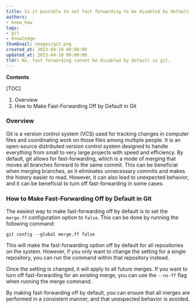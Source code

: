 ```yaml
---
title: Is it possible to set fast forwarding to be disabled by default in git?
authors:
- know_how
tags:
- git
- knowledge
thumbnail: images/git.png
created_at: 2023-04-18 00:00:00
updated_at: 2023-04-18 00:00:00
tldr: No, fast forwarding cannot be disabled by default in git.
---
```


**Contents**

[TOC]

1. Overview 
2. How to Make Fast-Forwarding Off by Default in Git

### Overview 
Git is a version control system (VCS) used for tracking changes in computer files and coordinating work on those files among multiple people. It is an open-source distributed version control system designed to handle everything from small to very large projects with speed and efficiency. By default, git allows for fast-forwarding, which is a mode of merging that moves all branches forward to the same commit. This can be beneficial when merging branches, as it eliminates unnecessary commits and makes the history easier to read. However, it can also lead to unexpected behavior, and it can be beneficial to turn off fast-forwarding in some cases. 

### How to Make Fast-Forwarding Off by Default in Git
The easiest way to make fast-forwarding off by default is to set the `merge.ff` configuration option to `false`. This can be done by running the following command:

```git
git config --global merge.ff false
```

This will make the fast-forwarding option off by default for all repositories on the system. However, if you only want to change the setting for a single repository, you can run the command within that repository instead.

Once the setting is changed, it will apply to all future merges. If you want to turn off fast-forwarding for an existing merge, you can use the `--no-ff` flag when running the merge command.

By making fast-forwarding off by default, you can ensure that all merges are performed in a consistent manner, and that unexpected behavior is avoided.
